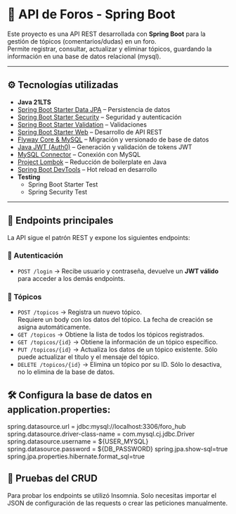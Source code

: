 # 📌 API de Foros - Spring Boot

Este proyecto es una API REST desarrollada con **Spring Boot** para la gestión de tópicos (comentarios/dudas) en un foro.  
Permite registrar, consultar, actualizar y eliminar tópicos, guardando la información en una base de datos relacional (mysql).

---

## ⚙️ Tecnologías utilizadas
- **Java 21LTS**
- [Spring Boot Starter Data JPA](https://spring.io/projects/spring-data-jpa) – Persistencia de datos
- [Spring Boot Starter Security](https://spring.io/projects/spring-security) – Seguridad y autenticación
- [Spring Boot Starter Validation](https://hibernate.org/validator/) – Validaciones
- [Spring Boot Starter Web](https://spring.io/projects/spring-boot) – Desarrollo de API REST
- [Flyway Core & MySQL](https://flywaydb.org/) – Migración y versionado de base de datos
- [Java JWT (Auth0)](https://github.com/auth0/java-jwt) – Generación y validación de tokens JWT
- [MySQL Connector](https://dev.mysql.com/downloads/connector/j/) – Conexión con MySQL
- [Project Lombok](https://projectlombok.org/) – Reducción de boilerplate en Java
- [Spring Boot DevTools](https://docs.spring.io/spring-boot/docs/current/reference/html/using.html#using.devtools) – Hot reload en desarrollo
- **Testing**
  - Spring Boot Starter Test
  - Spring Security Test

---

## 📌 Endpoints principales

La API sigue el patrón REST y expone los siguientes endpoints:

### 🔐 Autenticación
- `POST /login` → Recibe usuario y contraseña, devuelve un **JWT válido** para acceder a los demás endpoints.

### 📂 Tópicos
- `POST /topicos` → Registra un nuevo tópico.  
  Requiere un body con los datos del tópico. La fecha de creación se asigna automáticamente.
- `GET /topicos` → Obtiene la lista de todos los tópicos registrados.
- `GET /topicos/{id}` → Obtiene la información de un tópico específico.
- `PUT /topicos/{id}` → Actualiza los datos de un tópico existente. Sólo puede actualizar el título y el mensaje del tópico.
- `DELETE /topicos/{id}` → Elimina un tópico por su ID. Sólo lo desactiva, no lo elimina de la base de datos.

## 🛠️ Configura la base de datos en application.properties:
spring.datasource.url = jdbc:mysql://localhost:3306/foro_hub
spring.datasource.driver-class-name = com.mysql.cj.jdbc.Driver
spring.datasource.username = ${USER_MYSQL}
spring.datasource.password = ${DB_PASSWORD}
spring.jpa.show-sql=true
spring.jpa.properties.hibernate.format_sql=true

## 🧪 Pruebas del CRUD
Para probar los endpoints se utilizó Insomnia.
Solo necesitas importar el JSON de configuración de las requests o crear las peticiones manualmente.
